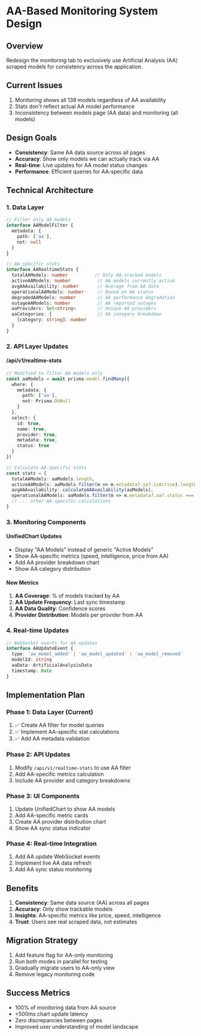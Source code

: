 # AA-Based Monitoring System Design

## Overview
Redesign the monitoring tab to exclusively use Artificial Analysis (AA) scraped models for consistency across the application.

## Current Issues
1. Monitoring shows all 139 models regardless of AA availability
2. Stats don't reflect actual AA model performance
3. Inconsistency between models page (AA data) and monitoring (all models)

## Design Goals
- **Consistency**: Same AA data source across all pages
- **Accuracy**: Show only models we can actually track via AA
- **Real-time**: Live updates for AA model status changes
- **Performance**: Efficient queries for AA-specific data

## Technical Architecture

### 1. Data Layer
```typescript
// Filter only AA models
interface AAModelFilter {
  metadata: {
    path: ['aa'],
    not: null
  }
}

// AA-specific stats
interface AARealtimeStats {
  totalAAModels: number          // Only AA-tracked models
  activeAAModels: number          // AA models currently active
  avgAAAvailability: number       // Average from AA data
  operationalAAModels: number     // Based on AA status
  degradedAAModels: number        // AA performance degradation
  outageAAModels: number          // AA reported outages
  aaProviders: Set<string>        // Unique AA providers
  aaCategories: {                 // AA category breakdown
    [category: string]: number
  }
}
```

### 2. API Layer Updates

#### /api/v1/realtime-stats
```typescript
// Modified to filter AA models only
const aaModels = await prisma.model.findMany({
  where: {
    metadata: {
      path: ['aa'],
      not: Prisma.DbNull
    }
  },
  select: {
    id: true,
    name: true,
    provider: true,
    metadata: true,
    status: true
  }
})

// Calculate AA-specific stats
const stats = {
  totalAAModels: aaModels.length,
  activeAAModels: aaModels.filter(m => m.metadata?.aa?.isActive).length,
  avgAAAvailability: calculateAAAvailability(aaModels),
  operationalAAModels: aaModels.filter(m => m.metadata?.aa?.status === 'operational').length,
  // ... other AA-specific calculations
}
```

### 3. Monitoring Components

#### UnifiedChart Updates
- Display "AA Models" instead of generic "Active Models"
- Show AA-specific metrics (speed, intelligence, price from AA)
- Add AA provider breakdown chart
- Show AA category distribution

#### New Metrics
1. **AA Coverage**: % of models tracked by AA
2. **AA Update Frequency**: Last sync timestamp
3. **AA Data Quality**: Confidence scores
4. **Provider Distribution**: Models per provider from AA

### 4. Real-time Updates

```typescript
// WebSocket events for AA updates
interface AAUpdateEvent {
  type: 'aa_model_added' | 'aa_model_updated' | 'aa_model_removed'
  modelId: string
  aaData: ArtificialAnalysisData
  timestamp: Date
}
```

## Implementation Plan

### Phase 1: Data Layer (Current)
1. ✅ Create AA filter for model queries
2. ✅ Implement AA-specific stat calculations
3. ✅ Add AA metadata validation

### Phase 2: API Updates
1. Modify `/api/v1/realtime-stats` to use AA filter
2. Add AA-specific metrics calculation
3. Include AA provider and category breakdowns

### Phase 3: UI Components
1. Update UnifiedChart to show AA models
2. Add AA-specific metric cards
3. Create AA provider distribution chart
4. Show AA sync status indicator

### Phase 4: Real-time Integration
1. Add AA update WebSocket events
2. Implement live AA data refresh
3. Add AA sync status monitoring

## Benefits
1. **Consistency**: Same data source (AA) across all pages
2. **Accuracy**: Only show trackable models
3. **Insights**: AA-specific metrics like price, speed, intelligence
4. **Trust**: Users see real scraped data, not estimates

## Migration Strategy
1. Add feature flag for AA-only monitoring
2. Run both modes in parallel for testing
3. Gradually migrate users to AA-only view
4. Remove legacy monitoring code

## Success Metrics
- 100% of monitoring data from AA source
- <500ms chart update latency
- Zero discrepancies between pages
- Improved user understanding of model landscape